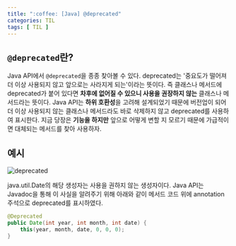 ```yaml
---
title: ":coffee: [Java] @deprecated"
categories: TIL
tags: [ TIL ]
---
```


## `@deprecated`란?

Java API에서 `@deprecated`을 종종 찾아볼 수 있다. deprecated는 '중요도가 떨어져 더 이상 사용되지 않고 앞으로는 사라지게 되는'이라는 뜻이다. 즉 클래스나 메서드에 deprecated가 붙어 있다면 **차후에 없어질 수 있으니 사용을 권장하지 않는** 클래스나 메서드라는 뜻이다. Java API는 **하위 호환성**을 고려해 설계되었기 때문에 버전업이 되어 더 이상 사용되지 않는 클래스나 메서드라도 바로 삭제하지 않고 deprecated를 사용하여 표시한다. 지금 당장은 **기능을 하지만** 앞으로 어떻게 변할 지 모르기 때문에 가급적이면 대체되는 메서드를 찾아 사용하자.



## 예시

![deprecated](https://user-images.githubusercontent.com/50407047/89774623-319dbe00-db41-11ea-9a6b-d1c116ada27c.png)

java.util.Date의 해당 생성자는 사용을 권하지 않는 생성자이다. Java API는 Javadoc을 통해 이 사실을 알려주기 위해 아래와 같이 메서드 코드 위에 annotation 주석으로 deprecated를 표시하였다.

```java
@Deprecated
public Date(int year, int month, int date) {
    this(year, month, date, 0, 0, 0);
}
```

